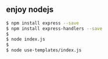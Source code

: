 ## enjoy nodejs
```bash
$ npm install express --save
$ npm install express-handlers --save
$
$ node index.js
$
$ node use-templates/index.js
```
